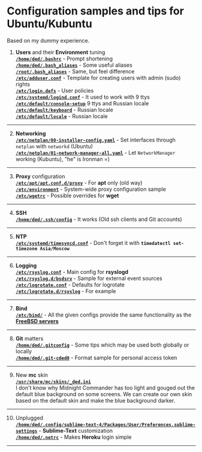 # Configuration samples and tips for Ubuntu/Kubuntu
Based on my dummy experience.
1. **Users** and their **Environment** tuning    
[**`/home/ded/.bashrc`**](https://github.com/wildfielded/samples-ubuntu/blob/master/home/ded/.bashrc) - Prompt shortening    
[**`/home/ded/.bash_aliases`**](https://github.com/wildfielded/samples-ubuntu/blob/master/home/ded/.bash_aliases) - Some useful aliases    
[**`/root/.bash_aliases`**](https://github.com/wildfielded/samples-ubuntu/blob/master/root/.bash_aliases) - Same, but feel difference    
[**`/etc/adduser.conf`**](https://github.com/wildfielded/samples-ubuntu/blob/master/etc/adduser.conf) - Template for creating users with admin (sudo) rights    
[**`/etc/login.defs`**](https://github.com/wildfielded/samples-ubuntu/blob/master/etc/login.defs) - User policies    
[**`/etc/systemd/logind.conf`**](https://github.com/wildfielded/samples-ubuntu/blob/master/etc/systemd/logind.conf) - It used to work with 9 ttys    
[**`/etc/default/console-setup`**](https://github.com/wildfielded/samples-ubuntu/blob/master/etc/default/console-setup) 9 ttys and Russian locale    
[**`/etc/default/keyboard`**](https://github.com/wildfielded/samples-ubuntu/blob/master/etc/default/keyboard) - Russian locale    
[**`/etc/default/locale`**](https://github.com/wildfielded/samples-ubuntu/blob/master/etc/default/locale) - Russian locale    
----
2. **Networking**    
[**`/etc/netplan/00-installer-config.yaml`**](https://github.com/wildfielded/samples-ubuntu/blob/master/etc/netplan/00-installer-config.yaml) - Set interfaces through `netplan` with `networkd` (Ubuntu)    
[**`/etc/netplan/01-network-manager-all.yaml`**](https://github.com/wildfielded/samples-ubuntu/blob/master/etc/netplan/01-network-manager-all.yaml) - Let `NetworkManager` working (Kubuntu), "he" is Ironman =)    
----
3. **Proxy** configuration    
[**`/etc/apt/apt.conf.d/proxy`**](https://github.com/wildfielded/samples-ubuntu/blob/master/etc/apt/apt.conf.d/proxy) - For **apt** only (old way)    
[**`/etc/environment`**](https://github.com/wildfielded/samples-ubuntu/blob/master/etc/environment) - System-wide proxy configuration sample    
[**`/etc/wgetrc`**](https://github.com/wildfielded/samples-ubuntu/blob/master/etc/wgetrc) - Possible overrides for **wget**    
----
4. **SSH**    
[**`/home/ded/.ssh/config`**](https://github.com/wildfielded/samples-ubuntu/blob/master/home/ded/.ssh/config) - It works (Old ssh clients and Git accounts)    
----
5. **NTP**    
[**`/etc/systemd/timesyncd.conf`**](https://github.com/wildfielded/samples-ubuntu/blob/master/etc/systemd/timesyncd.conf) - Don't forget it with **`timedatectl set-timezone Asia/Moscow`**    
----
6. **Logging**    
[**`/etc/rsyslog.conf`**](https://github.com/wildfielded/samples-ubuntu/blob/master/etc/rsyslog.conf) - Main config for **rsyslogd**    
[**`/etc/rsyslog.d/bsdsrv`**](https://github.com/wildfielded/samples-ubuntu/blob/master/etc/rsyslog.d/bsdsrv) - Sample for external event sources    
[**`/etc/logrotate.conf`**](https://github.com/wildfielded/samples-ubuntu/blob/master/etc/logrotate.conf) - Defaults for logrotate    
[**`/etc/logrotate.d/rsyslog`**](https://github.com/wildfielded/samples-ubuntu/blob/master/etc/logrotate.d/rsyslog) - For example    
----
7. **Bind**    
[**`/etc/bind/`**](https://github.com/wildfielded/samples-ubuntu/tree/master/etc/bind) - All the given configs provide the same functionality as the [**FreeBSD servers**](https://github.com/wildfielded/samples-freebsd/tree/master/usr/local/named/usr/local/etc/namedb)    
----
8. **Git** matters    
[**`/home/ded/.gitconfig`**](https://github.com/wildfielded/samples-ubuntu/blob/master/home/ded/.gitconfig) - Some tips which may be used both globally or locally    
[**`/home/ded/.git-cded0`**](https://github.com/wildfielded/samples-ubuntu/blob/master/home/ded/.git-cred0) - Format sample for personal access token    
----
9. New **mc** skin    
[**`/usr/share/mc/skins/_ded.ini`**](https://github.com/wildfielded/samples-ubuntu/blob/master/usr/share/mc/skins/_ded.ini)    
I don't know why Midnight Commander has too light and gouged out the default blue background on some screens.
We can create our own skin based on the default skin and make the blue background darker.
----
10. Unplugged    
[**`/home/ded/.config/sublime-text-4/Packages/User/Preferences.sublime-settings`**](https://github.com/wildfielded/samples-ubuntu/blob/master/home/ded/.config/sublime-text-4/Packages/User/Preferences.sublime-settings) - **Sublime-Text** customization    
[**`/home/ded/.netrc`**](https://github.com/wildfielded/samples-ubuntu/blob/master/home/ded/.netrc) - Makes **Heroku** login simple    
----
